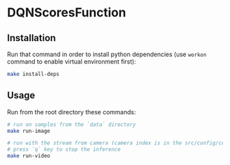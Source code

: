 # DQNScoresFunction

## Installation

Run that command in order to install python dependencies (use `workon` command to enable virtual environment first):

```bash
make install-deps
```

## Usage

Run from the root directory these commands:

```bash
# run on samples from the `data` directory
make run-image 
```

```bash
# run with the stream from camera (camera index is in the src/config/config.py)
# press `q` key to stop the inference
make run-video 
```